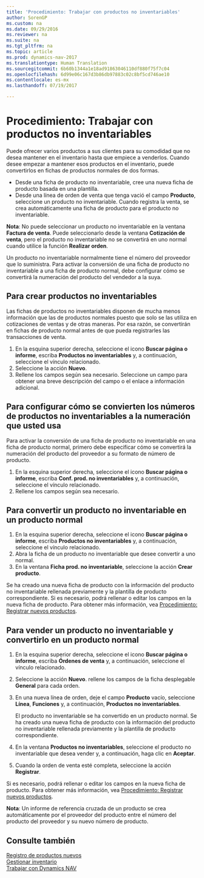 ```yaml
---
title: 'Procedimiento: Trabajar con productos no inventariables'
author: SorenGP
ms.custom: na
ms.date: 09/29/2016
ms.reviewer: na
ms.suite: na
ms.tgt_pltfrm: na
ms.topic: article
ms.prod: dynamics-nav-2017
ms.translationtype: Human Translation
ms.sourcegitcommit: 6b60b1344a1e18ad91863046110df880f75f7c04
ms.openlocfilehash: 6d99e06c167d3b86db97883c02c8bf5cd746ae10
ms.contentlocale: es-mx
ms.lasthandoff: 07/19/2017

---
```


# Procedimiento: Trabajar con productos no inventariables
Puede ofrecer varios productos a sus clientes para su comodidad que no desea mantener en el inventario hasta que empiece a venderlos. Cuando desee empezar a mantener esos productos en el inventario, puede convertirlos en fichas de productos normales de dos formas.

- Desde una ficha de producto no inventariable, cree una nueva ficha de producto basada en una plantilla.
- Desde una línea de orden de venta que tenga vació el campo **Producto**, seleccione un producto no inventariable. Cuando registra la venta, se crea automáticamente una ficha de producto para el producto no inventariable.

**Nota**: No puede seleccionar un producto no inventariable en la ventana **Factura de venta**. Puede seleccionarlo desde la ventana **Cotización de venta**, pero el producto no inventariable no se convertirá en uno normal cuando utilice la función **Realizar orden**.

Un producto no inventariable normalmente tiene el número del proveedor que lo suministra. Para activar la conversión de una ficha de producto no inventariable a una ficha de producto normal, debe configurar cómo se convertirá la numeración del producto del vendedor a la suya.   

## Para crear productos no inventariables
Las fichas de productos no inventariables disponen de mucha menos información que las de productos normales puesto que solo se las utiliza en cotizaciones de ventas y de otras maneras. Por esa razón, se convertirán en fichas de producto normal antes de que pueda registrarles las transacciones de venta.

1. En la esquina superior derecha, seleccione el icono **Buscar página o informe**, escriba **Productos no inventariables** y, a continuación, seleccione el vínculo relacionado.
2. Seleccione la acción **Nuevo**.
2. Rellene los campos según sea necesario. Seleccione un campo para obtener una breve descripción del campo o el enlace a información adicional.

## Para configurar cómo se convierten los números de productos no inventariables a la numeración que usted usa  
Para activar la conversión de una ficha de producto no inventariable en una ficha de producto normal, primero debe especificar cómo se convertirá la numeración del producto del proveedor a su formato de número de producto.

1. En la esquina superior derecha, seleccione el icono **Buscar página o informe**, escriba **Conf. prod. no inventariables** y, a continuación, seleccione el vínculo relacionado.
2. Rellene los campos según sea necesario.

## Para convertir un producto no inventariable en un producto normal
1. En la esquina superior derecha, seleccione el icono **Buscar página o informe**, escriba **Productos no inventariables** y, a continuación, seleccione el vínculo relacionado.
2. Abra la ficha de un producto no inventariable que desee convertir a uno normal.
3. En la ventana **Ficha prod. no inventariable**, seleccione la acción **Crear producto**.

Se ha creado una nueva ficha de producto con la información del producto no inventariable rellenada previamente y la plantilla de producto correspondiente. Si es necesario, podrá rellenar o editar los campos en la nueva ficha de producto. Para obtener más información, vea [Procedimiento: Registrar nuevos productos](inventory-how-register-new-products.md).

## Para vender un producto no inventariable y convertirlo en un producto normal
1. En la esquina superior derecha, seleccione el icono **Buscar página o informe**, escriba **Órdenes de venta** y, a continuación, seleccione el vínculo relacionado.
2. Seleccione la acción **Nuevo**. rellene los campos de la ficha desplegable **General** para cada orden.
3. En una nueva línea de orden, deje el campo **Producto** vacío, seleccione **Línea**, **Funciones** y, a continuación, **Productos no inventariables**.

    El producto no inventariable se ha convertido en un producto normal. Se ha creado una nueva ficha de producto con la información del producto no inventariable rellenada previamente y la plantilla de producto correspondiente.
4. En la ventana **Productos no inventariables**, seleccione el producto no inventariable que desea vender y, a continuación, haga clic en **Aceptar**.
5. Cuando la orden de venta esté completa, seleccione la acción **Registrar**.

Si es necesario, podrá rellenar o editar los campos en la nueva ficha de producto. Para obtener más información, vea [Procedimiento: Registrar nuevos productos](inventory-how-register-new-products.md).

**Nota**: Un informe de referencia cruzada de un producto se crea automáticamente por el proveedor del producto entre el número del producto del proveedor y su nuevo número de producto.

## Consulte también
[Registro de productos nuevos](inventory-how-register-new-products.md)  
[Gestionar inventario](inventory-manage-inventory.md)  
[Trabajar con Dynamics NAV](ui-work-product.md)

